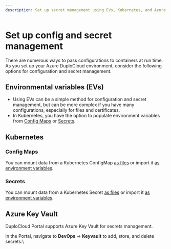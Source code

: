 ```yaml
---
description: Set up secret management using EVs, Kubernetes, and Azure Key Vault
---
```


# Set up config and secret management

There are numerous ways to pass configurations to containers at run time. As you set up your Azure DuploCloud environment, consider the following options for configuration and secret management.

## **Environmental variables (EVs)**

* Using EVs can be a simple method for configuration and secret management, but can be more complex if you have many configurations, especially for files and certificates.
* In Kubernetes, you have the option to populate environment variables from [Config Maps](../../../aws/container-deployments/passing-config-and-secrets/setting-environment-variables-from-config.md#setting-environment-variables-from-a-kubernetes-configmap) or [Secrets](../../../aws/container-deployments/passing-config-and-secrets/setting-environment-variables-from-config.md#setting-environment-variables-from-a-kubernetes-secret).

## **Kubernetes**

### Config Maps

You can mount data from a Kubernetes ConfigMap [as files](../../../aws/container-deployments/passing-config-and-secrets/mounting-config-as-files.md#mount-a-kubernetes-configmap) or import it [as environment variables](../../../aws/container-deployments/passing-config-and-secrets/setting-environment-variables-from-config.md#setting-environment-variables-from-a-kubernetes-configmap).

### Secrets

You can mount data from a Kubernetes Secret [as files](../../../aws/container-deployments/passing-config-and-secrets/mounting-config-as-files.md#mount-a-kubernetes-secret) or import it [as environment variables](../../../aws/container-deployments/passing-config-and-secrets/setting-environment-variables-from-config.md#setting-environment-variables-from-a-kubernetes-secret).

## Azure Key Vault

DuploCloud Portal supports Azure Key Vault for secrets management.&#x20;

In the Portal, navigate to **DevOps** -> **Keyvault** to add, store, and delete secrets.\
